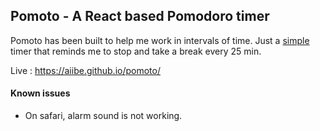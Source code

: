 ## Pomoto - A React based Pomodoro timer

Pomoto has been built to help me work in intervals of time. Just a <u>simple</u> timer that reminds me to stop and take a break every 25 min.

Live : https://aiibe.github.io/pomoto/

#### Known issues

- On safari, alarm sound is not working.
